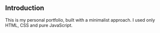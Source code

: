 ## Introduction

This is my personal portfolio, built with a minimalist approach. I used only HTML, CSS and pure JavaScript.
